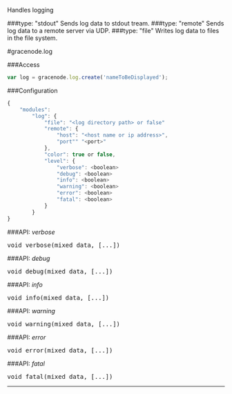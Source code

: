Handles logging

###type: "stdout"
Sends log data to stdout tream.
###type: "remote"
Sends log data to a remote server via UDP.
###type: "file"
Writes log data to files in the file system.

#gracenode.log

###Access
```javascript
var log = gracenode.log.create('nameToBeDisplayed');
```

###Configuration
```javascript
{
	"modules":
		"log": {
			"file": "<log directory path> or false"
			"remote": {
				"host": "<host name or ip address>",
				"port"" "<port>"
			},
			"color": true or false,
			"level": {
				"verbose": <boolean>
				"debug": <boolean>
				"info": <boolean>
				"warning": <boolean>
				"error": <boolean>
				"fatal": <boolean>
			}
		}
}
```

###API: *verbose*

<pre>
void verbose(mixed data, [...])
</pre>

###API: *debug*

<pre>
void debug(mixed data, [...])
</pre>

###API: *info*


<pre>
void info(mixed data, [...])
</pre>

###API: *warning*

<pre>
void warning(mixed data, [...])
</pre>

###API: *error*

<pre>
void error(mixed data, [...])
</pre>

###API: *fatal*

<pre>
void fatal(mixed data, [...])
</pre>

***
